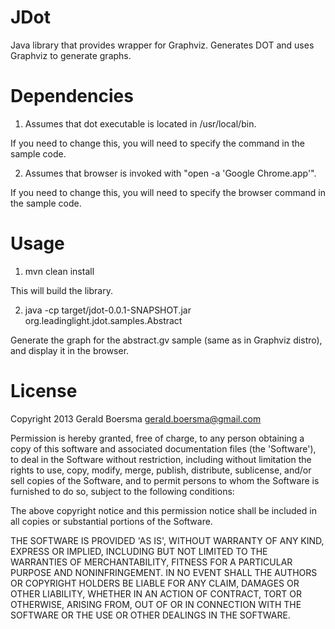 JDot
====

Java library that provides wrapper for Graphviz. Generates DOT and uses Graphviz to generate graphs.

Dependencies
============

1. Assumes that dot executable is located in /usr/local/bin. 

If you need to change this, you will need to specify the command in the sample code.

2. Assumes that browser is invoked with "open -a 'Google Chrome.app'".

If you need to change this, you will need to specify the browser command in the sample code.  

Usage
=====

1. mvn clean install

This will build the library.

2. java -cp target/jdot-0.0.1-SNAPSHOT.jar org.leadinglight.jdot.samples.Abstract

Generate the graph for the abstract.gv sample (same as in Graphviz distro), and display it in the browser.

License
=======

Copyright 2013 Gerald Boersma <gerald.boersma@gmail.com>

Permission is hereby granted, free of charge, to any person obtaining a copy of
this software and associated documentation files (the 'Software'), to deal in
the Software without restriction, including without limitation the rights to
use, copy, modify, merge, publish, distribute, sublicense, and/or sell copies of
the Software, and to permit persons to whom the Software is furnished to do so,
subject to the following conditions:

The above copyright notice and this permission notice shall be included in all
copies or substantial portions of the Software.

THE SOFTWARE IS PROVIDED 'AS IS', WITHOUT WARRANTY OF ANY KIND, EXPRESS OR
IMPLIED, INCLUDING BUT NOT LIMITED TO THE WARRANTIES OF MERCHANTABILITY, FITNESS
FOR A PARTICULAR PURPOSE AND NONINFRINGEMENT. IN NO EVENT SHALL THE AUTHORS OR
COPYRIGHT HOLDERS BE LIABLE FOR ANY CLAIM, DAMAGES OR OTHER LIABILITY, WHETHER
IN AN ACTION OF CONTRACT, TORT OR OTHERWISE, ARISING FROM, OUT OF OR IN
CONNECTION WITH THE SOFTWARE OR THE USE OR OTHER DEALINGS IN THE SOFTWARE.
 